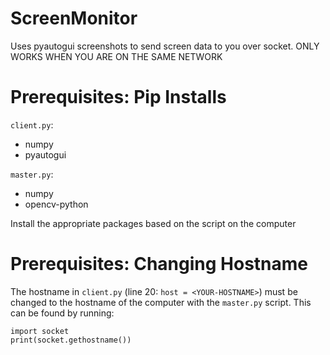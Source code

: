 # ScreenMonitor
Uses pyautogui screenshots to send screen data to you over socket. ONLY WORKS WHEN YOU ARE ON THE SAME NETWORK

# Prerequisites: Pip Installs

`client.py`:
- numpy
- pyautogui

`master.py`:
- numpy
- opencv-python

Install the appropriate packages based on the script on the computer

# Prerequisites: Changing Hostname

The hostname in `client.py` (line 20: `host = <YOUR-HOSTNAME>`) must be changed to the hostname of the computer with the `master.py` script. This can be found by running:
```
import socket
print(socket.gethostname())
```
